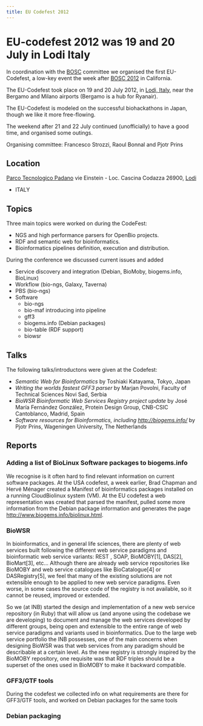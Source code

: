 ```yaml
---
title: EU Codefest 2012
---
```


EU-codefest 2012 was 19 and 20 July in Lodi Italy
=================================================

In coordination with the [BOSC](BOSC "wikilink") committee we organised
the first EU-Codefest, a low-key event the week after [BOSC
2012](BOSC_2012 "wikilink") in California.

The EU-Codefest took place on 19 and 20 July 2012, in [Lodi,
Italy](http://www.openstreetmap.org/?lat=45.31&lon=9.508&zoom=10&layers=M),
near the Bergamo and Milano airports (Bergamo is a hub for Ryanair).

The EU-Codefest is modeled on the successful biohackathons in Japan,
though we like it more free-flowing.

The weekend after 21 and 22 July continued (unofficially) to have a good
time, and organised some outings.

Organising committee: Francesco Strozzi, Raoul Bonnal and Pjotr Prins

Location
--------

[Parco Tecnologico Padano](http://www.tecnoparco.org/) vie Einstein -
Loc. Cascina Codazza 26900,
[Lodi](http://www.openstreetmap.org/?lat=45.31&lon=9.508&zoom=10&layers=M)
- ITALY

Topics
------

Three main topics were worked on during the CodeFest:

-   NGS and high performance parsers for OpenBio projects.
-   RDF and semantic web for bioinformatics.
-   Bioinformatics pipelines definition, execution and distribution.

During the conference we discussed current issues and added

-   Service discovery and integration (Debian, BioMoby,
    biogems.info, BioLinux)
-   Workflow (bio-ngs, Galaxy, Taverna)
-   PBS (bio-ngs)
-   Software
    -   bio-ngs
    -   bio-maf introducing into pipeline
    -   gff3
    -   biogems.info (Debian packages)
    -   bio-table (RDF support)
    -   biowsr

Talks
-----

The following talks/introductons were given at the Codefest:

-   *Semantic Web for Bioinformatics* by Toshiaki Katayama, Tokyo, Japan
-   *Writing the worlds fastest GFF3 parser* by Marjan Povolni, Faculty
    of Technical Sciences Novi Sad, Serbia
-   *BioWSR Bioinformatic Web Services Registry project update* by José
    María Fernández González, Protein Design Group, CNB-CSIC
    Cantoblanco, Madrid, Spain
-   *Software resources for Bioinformatics, including
    <http://biogems.info/>* by Pjotr Prins, Wageningen University, The
    Netherlands

Reports
-------

### Adding a list of BioLinux Software packages to biogems.info

We recognise is it often hard to find relevant information on current
software packages. At the USA codefest, a week earlier, Brad Chapman and
Hervé Ménager created a Manifest of bioinformatics packages installed on
a running CloudBiolinux system (VM). At the EU codefest a web
representation was created that parsed the manifest, pulled some more
information from the Debian package information and generates the page
<http://www.biogems.info/biolinux.html>.

### BioWSR

In bioinformatics, and in general life sciences, there are plenty of web
services built following the different web service paradigms and
bioinformatic web service variants: REST , SOAP, BioMOBY\[1\], DAS\[2\],
BioMart\[3\], etc... Although there are already web service repositories
like BioMOBY and web service catalogues like BioCatalogue\[4\] or
DASRegistry\[5\], we feel that many of the existing solutions are not
extensible enough to be applied to new web service paradigms. Even
worse, in some cases the source code of the registry is not available,
so it cannot be reused, improved or extended.

So we (at INB) started the design and implementation of a new web
service repository (in Ruby) that will allow us (and anyone using the
codebase we are developing) to document and manage the web services
developed by different groups, being open and extensible to the entire
range of web service paradigms and variants used in bioinformatics. Due
to the large web service portfolio the INB possesses, one of the main
concerns when designing BioWSR was that web services from any paradigm
should be describable at a certain level. As the new registry is
strongly inspired by the BioMOBY repository, one requisite was that RDF
triples should be a superset of the ones used in BioMOBY to make it
backward compatible.

### GFF3/GTF tools

During the codefest we collected info on what requirements are there for
GFF3/GTF tools, and worked on Debian packages for the same tools

### Debian packaging
